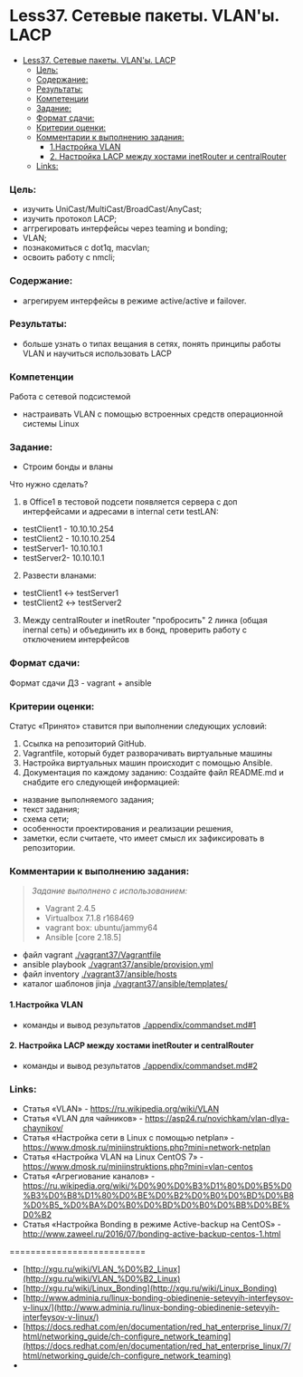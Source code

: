 # Less37. Сетевые пакеты. VLAN'ы. LACP 
- [Less37. Сетевые пакеты. VLAN'ы. LACP](#less37-сетевые-пакеты-vlanы-lacp)
    - [Цель:](#цель)
    - [Содержание:](#содержание)
    - [Результаты:](#результаты)
    - [Компетенции](#компетенции)
    - [Задание:](#задание)
    - [Формат сдачи:](#формат-сдачи)
    - [Критерии оценки:](#критерии-оценки)
    - [Комментарии к выполнению задания:](#комментарии-к-выполнению-задания)
      - [1.Настройка VLAN](#1настройка-vlan)
      - [2. Настройка LACP между хостами inetRouter и centralRouter](#2-настройка-lacp-между-хостами-inetrouter-и-centralrouter)
    - [Links:](#links)

### Цель: 
- изучить UniCast/MultiCast/BroadCast/AnyCast;
- изучить протокол LACP;
- аггрегировать интерфейсы через teaming и bonding;
- VLAN;
- познакомиться с dot1q, macvlan;
- освоить работу с nmcli;
  
### Содержание:
- агрегируем интерфейсы в режиме active/active и failover.
 
### Результаты:
- больше узнать о типах вещания в сетях, понять принципы работы VLAN и научиться использовать LACP

### Компетенции

Работа с сетевой подсистемой
  - настраивать VLAN с помощью встроенных средств операционной системы Linux

 
### Задание:
- Строим бонды и вланы
  
Что нужно сделать?

1) в Office1 в тестовой подсети появляется сервера с доп интерфейсами и адресами
в internal сети testLAN:
  - testClient1 - 10.10.10.254
  - testClient2 - 10.10.10.254
  - testServer1- 10.10.10.1
  - testServer2- 10.10.10.1

2) Развести вланами:
  - testClient1 <-> testServer1
  - testClient2 <-> testServer2

3) Между centralRouter и inetRouter "пробросить" 2 линка (общая inernal сеть) и объединить их в бонд, проверить работу c отключением интерфейсов
   
### Формат сдачи: 
Формат сдачи ДЗ - vagrant + ansible

### Критерии оценки:
Статус «Принято» ставится при выполнении следующих условий:
1. Сcылка на репозиторий GitHub.
2. Vagrantfile, который будет разворачивать виртуальные машины
3. Настройка виртуальных машин происходит с помощью Ansible.
4. Документация по каждому заданию:
Создайте файл README.md и снабдите его следующей информацией:
- название выполняемого задания;
- текст задания;
- схема сети;
- особенности проектирования и реализации решения, 
- заметки, если считаете, что имеет смысл их зафиксировать в
репозитории.

### Комментарии к выполнению задания:
> _Задание выполнено с использованием:_
> - Vagrant 2.4.5
> - Virtualbox 7.1.8 r168469
> - vagrant box: ubuntu/jammy64
> - Ansible [core 2.18.5]

  - файл vagrant [./vagrant37/Vagrantfile](./vagrant37/Vagrantfile)
  - ansible playbook [./vagrant37/ansible/provision.yml](./vagrant37/ansible/provision.yml)
  - файл inventory [./vagrant37/ansible/hosts](./vagrant37/ansible/hosts)
  - каталог шаблонов jinja [./vagrant37/ansible/templates/](./vagrant37/ansible/templates/)

#### 1.Настройка VLAN
  - команды и вывод результатов [./appendix/commandset.md#1](./appendix/commandset.md#1-настройка-vlan)

#### 2. Настройка LACP между хостами inetRouter и centralRouter
  - команды и вывод результатов [./appendix/commandset.md#2](./appendix/commandset.md#2-настройка-lacp-между-хостами-inetrouter-и-centralrouter)


### Links:

- Статья «VLAN» - https://ru.wikipedia.org/wiki/VLAN
- Статья «VLAN для чайников» - https://asp24.ru/novichkam/vlan-dlya-chaynikov/
- Статья «Настройка сети в Linux с помощью netplan» - https://www.dmosk.ru/miniinstruktions.php?mini=network-netplan 
- Статья «Настройка VLAN на Linux CentOS 7» - https://www.dmosk.ru/miniinstruktions.php?mini=vlan-centos 
- Статья «Агрегиование каналов» - https://ru.wikipedia.org/wiki/%D0%90%D0%B3%D1%80%D0%B5%D0%B3%D0%B8%D1%80%D0%BE%D0%B2%D0%B0%D0%BD%D0%B8%D0%B5_%D0%BA%D0%B0%D0%BD%D0%B0%D0%BB%D0%BE%D0%B2 
- Статья «Настройка Bonding в режиме Active-backup на CentOS» - http://www.zaweel.ru/2016/07/bonding-active-backup-centos-1.html 

==========================
- [http://xgu.ru/wiki/VLAN_%D0%B2_Linux](http://xgu.ru/wiki/VLAN_%D0%B2_Linux)
- [http://xgu.ru/wiki/Linux_Bonding](http://xgu.ru/wiki/Linux_Bonding)
- [http://www.adminia.ru/linux-bonding-obiedinenie-setevyih-interfeysov-v-linux/](http://www.adminia.ru/linux-bonding-obiedinenie-setevyih-interfeysov-v-linux/)
- [https://docs.redhat.com/en/documentation/red_hat_enterprise_linux/7/html/networking_guide/ch-configure_network_teaming](https://docs.redhat.com/en/documentation/red_hat_enterprise_linux/7/html/networking_guide/ch-configure_network_teaming)
- 
